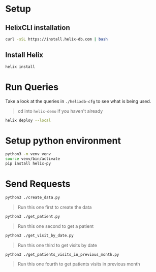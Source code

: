 # Setup

## HelixCLI installation

```bash
curl -sSL https://install.helix-db.com | bash
```

## Install Helix

```bash
helix install
```

# Run Queries

Take a look at the queries in `./helixdb-cfg` to see what is being used.

> cd into `helix-demo` if you haven't already
```bash
helix deploy --local
```

# Setup python environment

```bash
python3 -m venv venv
source venv/bin/activate
pip install helix-py
```

# Send Requests

```bash
python3 ./create_data.py
```

> Run this one first to create the data

```bash
python3 ./get_patient.py
```

> Run this one second to get a patient

```bash
python3 ./get_visit_by_date.py
```

> Run this one third to get visits by date

```bash
python3 ./get_patients_visits_in_previous_month.py
```

> Run this one fourth to get patients visits in previous month
